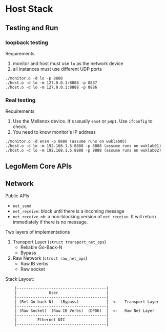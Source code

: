 # Host Stack

## Testing and Run

### loopback testing 

Requirements
1. monitor and host must use `lo` as the network device
2. all instances must use different UDP ports

```
./monitor.o -d lo -p 8888
./host.o -d lo -m 127.0.0.1:8888 -p 8887
./host.o -d lo -m 127.0.0.1:8888 -p 8886
```

### Real testing

Requirements
1. Use the Mellanox device. It's usually `ens4` or `p4p1`. Use `ifconfig` to check.
2. You need to know monitor's IP address

```
./monitor.o -d ens4 -p 8888 (assume runs on wuklab05)
./host.o -d lo -m 192.168.1.5:8888 -p 8888 (assume runs on wuklab01)
./host.o -d lo -m 192.168.1.5:8888 -p 8888 (assume runs on wuklab02)
```

## LegoMem Core APIs

## Network

Public APIs

- `net_send`
- `net_receive`: block until there is a incoming message
- `net_receive_nb`: a non-blocking version of `net_receive`. It will return immediately if there is no message.

Two layers of implementations

1. Transport Layer (`struct transport_net_ops`)
    - Reliable Go-Back-N
    - Bypass
2. Raw Network (`struct raw_net_ops`)
    - Raw IB verbs
    - Raw socket


Stack Layout:
```
    |---------------------------------------|
    |              User                     |
    |---------------------------------------|
    | (Rel-Go-back-N)   (Bypass)            |  <-   Transport Layer
    |---------------------------------------|
    | (Raw Socket)  (Raw IB Verbs)  (DPDK)  |  <-   Raw Net Layer
    |---------------------------------------|
    |         Ethernet NIC                  |
    |---------------------------------------|
```
